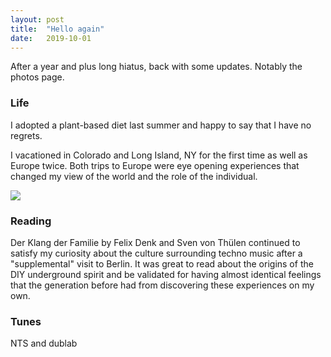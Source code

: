```yaml
---
layout: post
title:  "Hello again"
date:   2019-10-01
---
```

After a year and plus long hiatus, back with some updates. Notably the photos page.


### Life


I adopted a plant-based diet last summer and happy to say that I have no regrets.

I vacationed in Colorado and Long Island, NY for the first time as well as Europe twice. Both trips to Europe were eye opening experiences that changed my view of the world and the role of the individual.


![](../../../images/berlin.jpg)


### Reading

Der Klang der Familie by Felix Denk and Sven von Thülen continued to satisfy my curiosity about the culture surrounding techno music after a "supplemental" visit to Berlin. It was great to read about the origins of the DIY underground spirit and be validated for having almost identical feelings that the generation before had from discovering these experiences on my own. 


### Tunes


NTS and dublab



